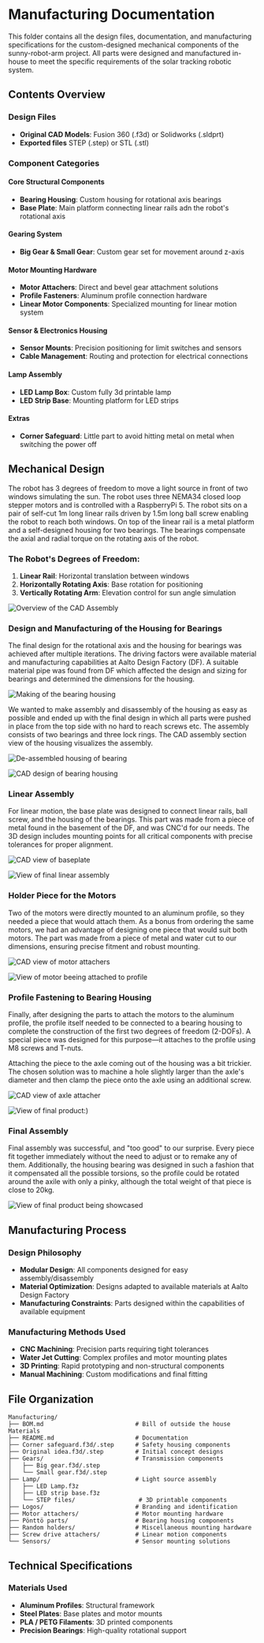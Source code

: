 # Manufacturing Documentation

This folder contains all the design files, documentation, and manufacturing specifications for the custom-designed mechanical components of the sunny-robot-arm project. All parts were designed and manufactured in-house to meet the specific requirements of the solar tracking robotic system.

## Contents Overview

### Design Files
- **Original CAD Models**: Fusion 360 (.f3d) or Solidworks (.sldprt) 
- **Exported files** STEP (.step) or STL (.stl)

### Component Categories

#### Core Structural Components
- **Bearing Housing**: Custom housing for rotational axis bearings
- **Base Plate**: Main platform connecting linear rails adn the robot's rotational axis

#### Gearing System
- **Big Gear & Small Gear**: Custom gear set for movement around z-axis

#### Motor Mounting Hardware
- **Motor Attachers**: Direct and bevel gear attachment solutions
- **Profile Fasteners**: Aluminum profile connection hardware
- **Linear Motor Components**: Specialized mounting for linear motion system

#### Sensor & Electronics Housing
- **Sensor Mounts**: Precision positioning for limit switches and sensors
- **Cable Management**: Routing and protection for electrical connections

#### Lamp Assembly
- **LED Lamp Box**: Custom fully 3d printable lamp
- **LED Strip Base**: Mounting platform for LED strips

#### Extras
- **Corner Safeguard**: Little part to avoid hitting metal on metal when switching the power off


## Mechanical Design

The robot has 3 degrees of freedom to move a light source in front of two windows simulating the sun. The robot uses three NEMA34 closed loop stepper motors and is controlled with a RaspberryPi 5. The robot sits on a pair of self-cut 1m long linear rails driven by 1.5m long ball screw enabling the robot to reach both windows. On top of the linear rail is a metal platform and a self-designed housing for two bearings. The bearings compensate the axial and radial torque on the rotating axis of the robot.


### The Robot's Degrees of Freedom:
1. **Linear Rail**: Horizontal translation between windows
2. **Horizontally Rotating Axis**: Base rotation for positioning
3. **Vertically Rotating Arm**: Elevation control for sun angle simulation

![Overview of the CAD Assembly](../Manufacturing/photos/overall_view.png)

### Design and Manufacturing of the Housing for Bearings

The final design for the rotational axis and the housing for bearings was achieved after multiple iterations. The driving factors were available material and manufacturing capabilities at Aalto Design Factory (DF). A suitable material pipe was found from DF which affected the design and sizing for bearings and determined the dimensions for the housing.

![Making of the bearing housing](../Manufacturing/photos/Laakeripesä%20ennen%20ja%20jälkeen.jpg)

We wanted to make assembly and disassembly of the housing as easy as possible and ended up with the final design in which all parts were pushed in place from the top side with no hard to reach screws etc. The assembly consists of two bearings and three lock rings. The CAD assembly section view of the housing visualizes the assembly.

![De-assembled housing of bearing](../Manufacturing/photos/Laakeripesä%20flat%20lay.jpg)

![CAD design of bearing housing](../Manufacturing/photos/Laakeripesä%20CAD.png)

### Linear Assembly

For linear motion, the base plate was designed to connect linear rails, ball screw, and the housing of the bearings. This part was made from a piece of metal found in the basement of the DF, and was CNC'd for our needs. The 3D design includes mounting points for all critical components with precise tolerances for proper alignment.

![CAD view of baseplate](../Manufacturing/photos/base%20plate.png)

![View of final linear assembly](../Manufacturing/photos/2025-04-10%2009.17.52.jpg)



### Holder Piece for the Motors

Two of the motors were directly mounted to an aluminum profile, so they needed a piece that would attach them. As a bonus from ordering the same motors, we had an advantage of designing one piece that would suit both motors. The part was made from a piece of metal and water cut to our dimensions, ensuring precise fitment and robust mounting.

![CAD view of motor attachers](../Manufacturing/photos/motors%20attacher%20to%20profile.png)

![View of motor beeing attached to profile](../Manufacturing/photos/2025-04-10%2009.22.02.jpg)

### Profile Fastening to Bearing Housing

Finally, after designing the parts to attach the motors to the aluminum profile, the profile itself needed to be connected to a bearing housing to complete the construction of the first two degrees of freedom (2-DOFs). A special piece was designed for this purpose—it attaches to the profile using M8 screws and T-nuts.

Attaching the piece to the axle coming out of the housing was a bit trickier. The chosen solution was to machine a hole slightly larger than the axle's diameter and then clamp the piece onto the axle using an additional screw.

![CAD view of axle attacher](../Manufacturing/photos/axel%20attacher.png)

![View of final product:)](../Manufacturing/photos/2025-04-10%2009.32.05.jpg)


### Final Assembly
Final assembly was successful, and "too good" to our surprise. Every piece fit together immediately without the need to adjust or to remake any of them. Additionally, the housing bearing was designed in such a fashion that it compensated all the possible torsions, so the profile could be rotated around the axile with only a pinky, although the total weight of that piece is close to 20kg. 

![View of final product being showcased](../Manufacturing/photos/IMG_0184.jpeg)

## Manufacturing Process

### Design Philosophy
- **Modular Design**: All components designed for easy assembly/disassembly
- **Material Optimization**: Designs adapted to available materials at Aalto Design Factory
- **Manufacturing Constraints**: Parts designed within the capabilities of available equipment

### Manufacturing Methods Used
- **CNC Machining**: Precision parts requiring tight tolerances
- **Water Jet Cutting**: Complex profiles and motor mounting plates
- **3D Printing**: Rapid prototyping and non-structural components
- **Manual Machining**: Custom modifications and final fitting

## File Organization

```
Manufacturing/
├── BOM.md                          # Bill of outside the house Materials
├── README.md                       # Documentation
├── Corner safeguard.f3d/.step      # Safety housing components
├── Original idea.f3d/.step         # Initial concept designs
├── Gears/                          # Transmission components
│   ├── Big gear.f3d/.step
│   └── Small gear.f3d/.step
├── Lamp/                           # Light source assembly
│   ├── LED Lamp.f3z
│   ├── LED strip base.f3z
│   └── STEP files/                  # 3D printable components
├── Logos/                          # Branding and identification
├── Motor attachers/                # Motor mounting hardware
├── Pönttö parts/                   # Bearing housing components
├── Random holders/                 # Miscellaneous mounting hardware
├── Screw drive attachers/          # Linear motion components
└── Sensors/                        # Sensor mounting solutions
```

## Technical Specifications

### Materials Used
- **Aluminum Profiles**: Structural framework
- **Steel Plates**: Base plates and motor mounts
- **PLA / PETG Filaments**: 3D printed components
- **Precision Bearings**: High-quality rotational support
